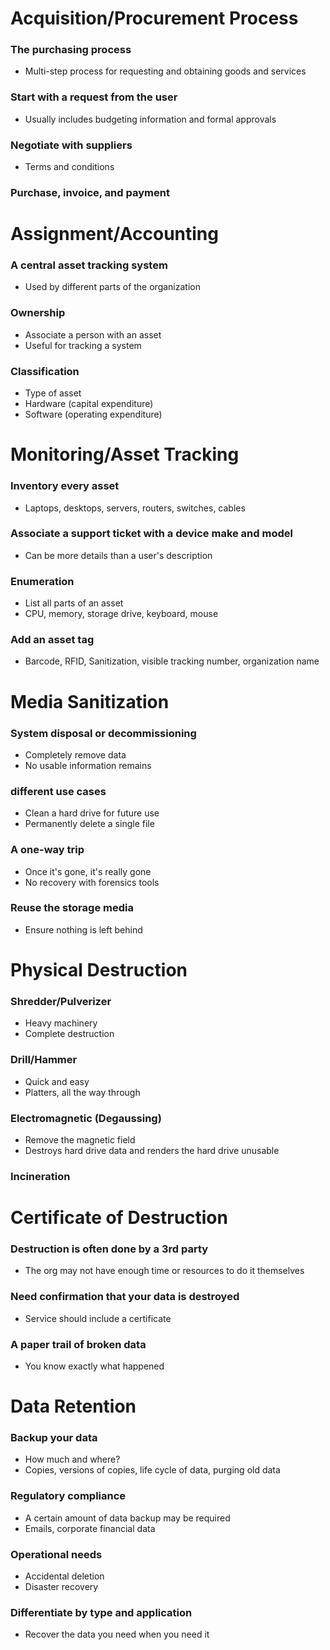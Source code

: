 # Acquisition/Procurement Process
### The purchasing process
- Multi-step process for requesting and obtaining goods and services
### Start with a request from the user
- Usually includes budgeting information and formal approvals
### Negotiate with suppliers
- Terms and conditions
### Purchase, invoice, and payment
# Assignment/Accounting
### A central asset tracking system
- Used by different parts of the organization
### Ownership
- Associate a person with an asset
- Useful for tracking a system
### Classification
- Type of asset
- Hardware (capital expenditure)
- Software (operating expenditure)
# Monitoring/Asset Tracking
### Inventory every asset
- Laptops, desktops, servers, routers, switches, cables
### Associate a support ticket with a device make and model
- Can be more details than a user's description
### Enumeration
- List all parts of an asset
- CPU, memory, storage drive, keyboard, mouse
### Add an asset tag
- Barcode, RFID, Sanitization, visible tracking number, organization name
# Media Sanitization
### System disposal or decommissioning
- Completely remove data
- No usable information remains
### different use cases
- Clean a hard drive for future use
- Permanently delete a single file
### A one-way trip
- Once it's gone, it's really gone
- No recovery with forensics tools
### Reuse the storage media
- Ensure nothing is left behind
# Physical Destruction
### Shredder/Pulverizer
- Heavy machinery
- Complete destruction
### Drill/Hammer
- Quick and easy
- Platters, all the way through
### Electromagnetic (Degaussing)
- Remove the magnetic field
- Destroys hard drive data and renders the hard drive unusable
### Incineration
# Certificate of Destruction
### Destruction is often done by a 3rd party
- The org may not have enough time or resources to do it themselves
### Need confirmation that your data is destroyed
- Service should include a certificate
### A paper trail of broken data
- You know exactly what happened
# Data Retention
### Backup your data
- How much and where?
- Copies, versions of copies, life cycle of data, purging old data
### Regulatory compliance
- A certain amount of data backup may be required
- Emails, corporate financial data
### Operational needs
- Accidental deletion
- Disaster recovery
### Differentiate by type and application
- Recover the data you need when you need it